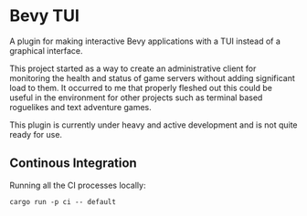 # Bevy TUI

A plugin for making interactive Bevy applications with a TUI instead of a graphical interface.

This project started as a way to create an administrative client for monitoring the health and status of game servers without adding significant load to them. It occurred to me that properly fleshed out this could be useful in the environment for other projects such as terminal based roguelikes and text adventure games.

This plugin is currently under heavy and active development and is not quite ready for use.

## Continous Integration

Running all the CI processes locally:

```
cargo run -p ci -- default
```
